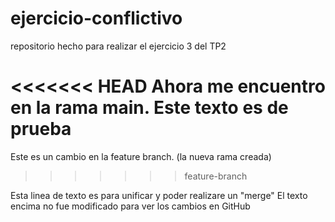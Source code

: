 # ejercicio-conflictivo
repositorio hecho para realizar el ejercicio 3 del TP2

<<<<<<< HEAD
Ahora me encuentro en la rama main. Este texto es de prueba
=======
Este es un cambio en la feature branch. (la nueva rama creada) 

>>>>>>> feature-branch

Esta linea de texto es para unificar y poder realizare un "merge"
El texto encima no fue modificado para ver los cambios en GitHub
